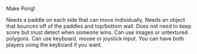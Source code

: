 Make Pong!

Needs a paddle on each side that can move individually.
Needs an object that bounces off of the paddles and top/bottom wall. 
Does not need to keep score but must detect when someone wins.
Can use images or untextured polygons.
Can use keyboard, mouse or joystick input. 
You can have both players using the keyboard if you want.
